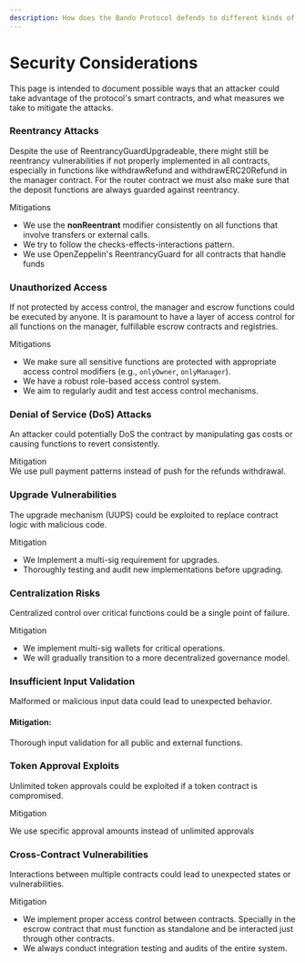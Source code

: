 ```yaml
---
description: How does the Bando Protocol defends to different kinds of threats.
---
```


# Security Considerations

This page is intended to document possible ways that an attacker could take advantage of the protocol's smart contracts, and what measures we take to mitigate the attacks.

### Reentrancy Attacks

Despite the use of ReentrancyGuardUpgradeable, there might still be reentrancy vulnerabilities if not properly implemented in all contracts, especially in functions like withdrawRefund and withdrawERC20Refund in the manager contract. For the router contract we must also make sure that the deposit functions are always guarded against reentrancy.

Mitigations

* We use the **nonReentrant** modifier consistently on all functions that involve transfers or external calls.
* We try to follow the checks-effects-interactions pattern.
* We use OpenZeppelin's ReentrancyGuard for all contracts that handle funds

### Unauthorized Access

If not protected by access control, the manager and escrow functions could be executed by anyone. It is paramount to have a layer of access control for all functions on the manager, fulfillable escrow contracts and registries.

Mitigations

* We make sure all sensitive functions are protected with appropriate access control modifiers (e.g., `onlyOwner`, `onlyManager`).
* We have a robust role-based access control system.
* We aim to regularly audit and test access control mechanisms.

### Denial of Service (DoS) Attacks

An attacker could potentially DoS the contract by manipulating gas costs or causing functions to revert consistently.

Mitigation\
We use pull payment patterns instead of push for the refunds withdrawal.

### Upgrade Vulnerabilities

The upgrade mechanism (UUPS) could be exploited to replace contract logic with malicious code.

Mitigation

* We Implement a multi-sig requirement for upgrades.
* Thoroughly testing and audit new implementations before upgrading.

### Centralization Risks

Centralized control over critical functions could be a single point of failure.

Mitigation

* We implement multi-sig wallets for critical operations.
* We will gradually transition to a more decentralized governance model.

### Insufficient Input Validation

Malformed or malicious input data could lead to unexpected behavior.

#### Mitigation:

Thorough input validation for all public and external functions.

### &#x20;Token Approval Exploits

Unlimited token approvals could be exploited if a token contract is compromised.

Mitigation

We use specific approval amounts instead of unlimited approvals

### Cross-Contract Vulnerabilities

Interactions between multiple contracts could lead to unexpected states or vulnerabilities.

Mitigation

* We implement proper access control between contracts. Specially in the escrow contract that must function as standalone and be interacted just through other contracts.
* We always conduct integration testing and audits of the entire system.

